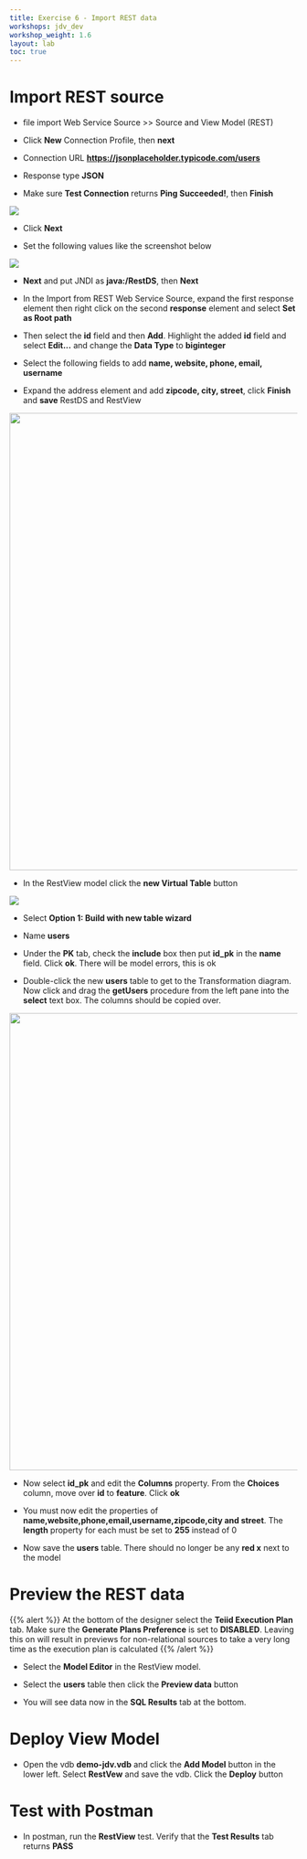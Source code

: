 ```yaml
---
title: Exercise 6 - Import REST data
workshops: jdv_dev
workshop_weight: 1.6
layout: lab
toc: true
---
```


# Import REST source

* file <i class="fa fa-arrow-right"></I> import <i class="fa fa-arrow-right"></I> Web Service Source >> Source and View Model (REST)

* Click **New** Connection Profile, then **next**

* Connection URL **https://jsonplaceholder.typicode.com/users**

* Response type **JSON**

* Make sure **Test Connection** returns **Ping Succeeded!**, then **Finish**

<img src="../images/6-new-connect.png">

* Click **Next**

* Set the following values like the screenshot below

<img src="../images/6-import.png">

* **Next** and put JNDI as **java:/RestDS**, then **Next**

* In the Import from REST Web Service Source, expand the first response element then right click on the second **response** element and select **Set as Root path**

* Then select the **id** field and then **Add**.  Highlight the added **id** field and select **Edit...** and change the **Data Type** to **biginteger**

* Select the following fields to add **name, website, phone, email, username**

* Expand the address element and add **zipcode, city, street**, click **Finish** and **save** RestDS and RestView

<img src="../images/6-rest-elements.png" width="800px">

* In the RestView model click the **new Virtual Table** button

<img src="../images/6-new-table.png">

* Select **Option 1: Build with new table wizard**

* Name **users**

* Under the **PK** tab, check the **include** box then put **id_pk** in the **name** field.  Click **ok**.  There will be model errors, this is ok

* Double-click the new **users** table to get to the Transformation diagram.  Now click and drag the **getUsers** procedure from the left pane into the **select** text box.  The columns should be copied over.

<img src="../images/6-drag.png" width="800px">

* Now select **id_pk** and edit the **Columns** property.  From the **Choices** column, move over **id** to **feature**.  Click **ok**

* You must now edit the properties of **name,website,phone,email,username,zipcode,city and street**.  The **length** property for each must be set to **255** instead of 0

* Now save the **users** table.  There should no longer be any **red x** next to the model

# Preview the REST data

{{% alert %}}
At the bottom of the designer select the **Teiid Execution Plan** tab.  Make sure the **Generate Plans Preference** is set to **DISABLED**.  Leaving this on will result in previews for non-relational sources to take a very long time as the execution plan is calculated
{{% /alert %}}

* Select the **Model Editor** in the RestView model.

* Select the **users** table then click the **Preview data** button

* You will see data now in the **SQL Results** tab at the bottom.

# Deploy View Model

* Open the vdb **demo-jdv.vdb** and click the **Add Model** button in the lower left.  Select **RestVew** and save the vdb. Click the **Deploy** button

# Test with Postman

* In postman, run the **RestView** test.  Verify that the **Test Results** tab returns **PASS**
